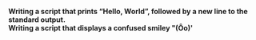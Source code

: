 **Writing a script that prints “Hello, World”, followed by a new line to the standard output.**<br>
**Writing a script that displays a confused smiley "(Ôo)'**

